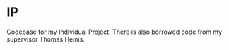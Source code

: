 # IP
Codebase for my Individual Project. There is also borrowed code from my supervisor Thomas Heinis.
